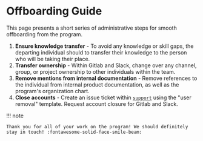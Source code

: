 # Offboarding Guide

This page presents a short series of administrative steps for smooth offboarding from the program. 

1. **Ensure knowledge transfer** - To avoid any knowledge or skill gaps, the departing individual should to transfer their knowledge to the person who will be taking their place.
1. **Transfer ownership** - Within Gitlab and Slack, change over any channel, group, or project ownership to other individuals within the team.
1. **Remove mentions from internal documentation** - Remove references to the individual from internal product documentation, as well as the program's organization chart.
1. **Close accounts** - Create an issue ticket within [`support`](https://gitlab.jatic.net/jatic/support/-/issues/new#) using the "user removal" template. Request account closure for Gitlab and Slack.

!!! note 

    Thank you for all of your work on the program! We should definitely stay in touch! :fontawesome-solid-face-smile-beam:

